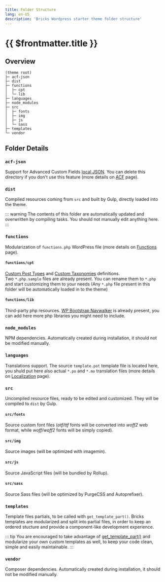 ```yaml
---
title: Folder Structure
lang: en-US
description: 'Bricks Wordpress starter theme folder structure'
---
```


# {{ $frontmatter.title }}

## Overview

    (theme root)
    ├─ acf-json
    ├─ dist
    ├─ functions
    │  ├─ cpt
    │  └─ lib
    ├─ languages
    ├─ node_modules
    ├─ src
    │  ├─ fonts
    │  ├─ img
    │  ├─ js
    │  └─ sass
    ├─ templates
    └─ vendor

## Folder Details

### `acf-json`

Support for Advanced Custom Fields [local JSON](https://www.advancedcustomfields.com/resources/local-json/). You can delete this directory if you don't use this feature (more details on [ACF](/integrations/acf/) page).

### `dist`

Compiled resources coming from `src` and built by Gulp, directly loaded into the theme.

::: warning
The contents of this folder are automatically updated and overwritten by compiling tasks. You should not manually edit anything here.
:::

### `functions`

Modularization of `functions.php` WordPress file (more details on [Functions](/theme/functions/) page).

#### `functions/cpt`

[Custom Post Types](https://developer.wordpress.org/reference/functions/register_post_type/) and [Custom Taxonomies](https://developer.wordpress.org/reference/functions/register_taxonomy/) definitions.\
Two `*.php.sample` files are already present. You can rename them to `*.php` and start customizing them to your needs (Any `*.php` file present in this folder will be automatically loaded in to the theme)

#### `functions/lib`

Third-party php resources. [WP Bootstrap Navwalker](https://github.com/wp-bootstrap/wp-bootstrap-navwalker) is already present, you can add here more php libraries you might need to include.

### `node_modules`

NPM dependencies. Automatically created during installation, it should not be modified manually.

### `languages`

Translations support. The source `template.pot` template file is located here, you shuld put here also actual `*.po` and `*.mo` translation files (more details on [Localization](/theme/localization/) page).

### `src`

Uncompiled resource files, ready to be edited and customized. They will be compiled to `dist` by Gulp.

#### `src/fonts`

Source custom font files (*otf/ttf* fonts will be converted into *woff2* web format, while *woff/woff2* fonts will be simply copied).

#### `src/img`

Source images (will be optimized with imagemin).

#### `src/js`

Source JavaScript files (will be bundled by Rollup).

#### `src/sass`

Source Sass files (will be optimized by PurgeCSS and Autoprefixer).

### `templates`

Template files partials, to be called with `get_template_part()`. Bricks templates are modularized and split into partial files, in order to keep an ordered stucture and provide a component-like development experience.

::: tip
You are encouraged to take advantage of [get_template_part()](https://developer.wordpress.org/reference/functions/get_template_part/) and modularize your own custom templates as well, to keep your code clean, simple and easily maintainable.
:::

### `vendor`

Composer dependencies. Automatically created during installation, it should not be modified manually.
